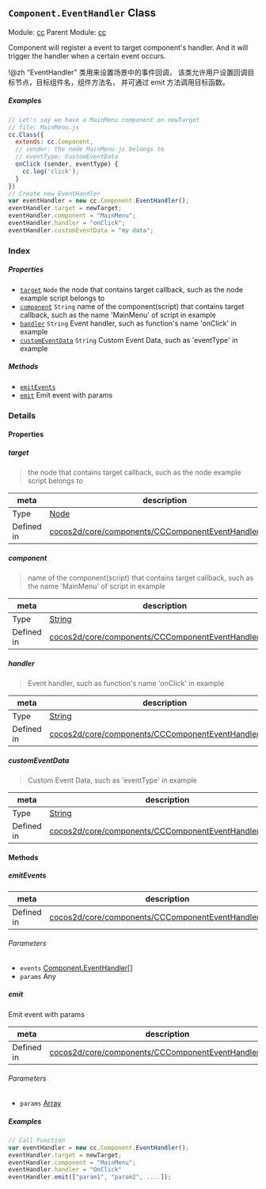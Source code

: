 ## `Component.EventHandler` Class



Module: [cc](../modules/cc.md)
Parent Module: [cc](../modules/cc.md)


Component will register a event to target component's handler.
And it will trigger the handler when a certain event occurs.

!@zh
“EventHandler” 类用来设置场景中的事件回调，
该类允许用户设置回调目标节点，目标组件名，组件方法名，
并可通过 emit 方法调用目标函数。


##### Examples

```js
// Let's say we have a MainMenu component on newTarget
// file: MainMenu.js
cc.Class({
  extends: cc.Component,
  // sender: the node MainMenu.js belongs to
  // eventType: CustomEventData
  onClick (sender, eventType) {
    cc.log('click');
  }
})
// Create new EventHandler
var eventHandler = new cc.Component.EventHandler();
eventHandler.target = newTarget;
eventHandler.component = "MainMenu";
eventHandler.handler = "onClick";
eventHandler.customEventData = "my data";
```

### Index

##### Properties

  - [`target`](#target) `Node` the node that contains target callback, such as the node example script belongs to
  - [`component`](#component) `String` name of the component(script) that contains target callback, such as the name 'MainMenu' of script in example
  - [`handler`](#handler) `String` Event handler, such as function's name 'onClick' in example
  - [`customEventData`](#customeventdata) `String` Custom Event Data, such as 'eventType' in example



##### Methods

  - [`emitEvents`](#emitevents) 
  - [`emit`](#emit) Emit event with params



### Details


#### Properties


##### target

> the node that contains target callback, such as the node example script belongs to

| meta | description |
|------|-------------|
| Type | <a href="../classes/Node.html" class="crosslink">Node</a> |
| Defined in | [cocos2d/core/components/CCComponentEventHandler.js:61](https://github.com/cocos-creator/engine/blob/a2f4b48f64e8117cf0d5a93229bfe31932c42384/cocos2d/core/components/CCComponentEventHandler.js#L61) |



##### component

> name of the component(script) that contains target callback, such as the name 'MainMenu' of script in example

| meta | description |
|------|-------------|
| Type | <a href="https://developer.mozilla.org/en/JavaScript/Reference/Global_Objects/String" class="crosslink external" target="_blank">String</a> |
| Defined in | [cocos2d/core/components/CCComponentEventHandler.js:72](https://github.com/cocos-creator/engine/blob/a2f4b48f64e8117cf0d5a93229bfe31932c42384/cocos2d/core/components/CCComponentEventHandler.js#L72) |



##### handler

> Event handler, such as function's name 'onClick' in example

| meta | description |
|------|-------------|
| Type | <a href="https://developer.mozilla.org/en/JavaScript/Reference/Global_Objects/String" class="crosslink external" target="_blank">String</a> |
| Defined in | [cocos2d/core/components/CCComponentEventHandler.js:92](https://github.com/cocos-creator/engine/blob/a2f4b48f64e8117cf0d5a93229bfe31932c42384/cocos2d/core/components/CCComponentEventHandler.js#L92) |



##### customEventData

> Custom Event Data, such as 'eventType' in example

| meta | description |
|------|-------------|
| Type | <a href="https://developer.mozilla.org/en/JavaScript/Reference/Global_Objects/String" class="crosslink external" target="_blank">String</a> |
| Defined in | [cocos2d/core/components/CCComponentEventHandler.js:103](https://github.com/cocos-creator/engine/blob/a2f4b48f64e8117cf0d5a93229bfe31932c42384/cocos2d/core/components/CCComponentEventHandler.js#L103) |






<!-- Method Block -->
#### Methods


##### emitEvents



| meta | description |
|------|-------------|
| Defined in | [cocos2d/core/components/CCComponentEventHandler.js:116](https://github.com/cocos-creator/engine/blob/a2f4b48f64e8117cf0d5a93229bfe31932c42384/cocos2d/core/components/CCComponentEventHandler.js#L116) |

###### Parameters
- `events` <a href="../classes/Component.EventHandler.html" class="crosslink">Component.EventHandler[]</a> 
- `params` Any 


##### emit

Emit event with params

| meta | description |
|------|-------------|
| Defined in | [cocos2d/core/components/CCComponentEventHandler.js:140](https://github.com/cocos-creator/engine/blob/a2f4b48f64e8117cf0d5a93229bfe31932c42384/cocos2d/core/components/CCComponentEventHandler.js#L140) |

###### Parameters
- `params` <a href="https://developer.mozilla.org/en/JavaScript/Reference/Global_Objects/Array" class="crosslink external" target="_blank">Array</a> 

##### Examples

```js
// Call Function
var eventHandler = new cc.Component.EventHandler();
eventHandler.target = newTarget;
eventHandler.component = "MainMenu";
eventHandler.handler = "OnClick"
eventHandler.emit(["param1", "param2", ....]);
```


